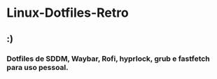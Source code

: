 # Linux-Dotfiles-Retro

## :)

### Dotfiles de SDDM, Waybar, Rofi, hyprlock, grub e fastfetch para uso pessoal.
